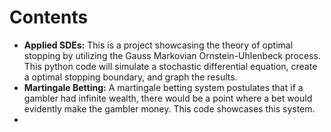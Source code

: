 # Contents
- **Applied SDEs:** This is a project showcasing the theory of optimal stopping by utilizing the Gauss Markovian Ornstein-Uhlenbeck process. This python code will simulate a stochastic differential equation, create a optimal stopping boundary, and graph the results. 
- **Martingale Betting:** A martingale betting system postulates that if a gambler had infinite wealth, there would be a point where a bet would evidently make the gambler money. This code showcases this system. 
- 
